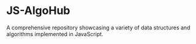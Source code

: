 # JS-AlgoHub
A comprehensive repository showcasing a variety of data structures and algorithms implemented in JavaScript.
